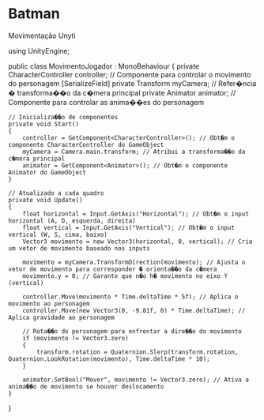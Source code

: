 # Batman
Movimentação Unyti

using UnityEngine;

public class MovimentoJogador : MonoBehaviour
{
    private CharacterController controller; // Componente para controlar o movimento do personagem
  [SerializeField]  private Transform myCamera; // Refer�ncia � transforma��o da c�mera principal
    private Animator animator; // Componente para controlar as anima��es do personagem

    // Inicializa��o de componentes
    private void Start()
    {
        controller = GetComponent<CharacterController>(); // Obt�m o componente CharacterController do GameObject
        myCamera = Camera.main.transform; // Atribui a transforma��o da c�mera principal
        animator = GetComponent<Animator>(); // Obt�m o componente Animator do GameObject
    }

    // Atualizado a cada quadro
    private void Update()
    {
        float horizontal = Input.GetAxis("Horizontal"); // Obt�m o input horizontal (A, D, esquerda, direita)
        float vertical = Input.GetAxis("Vertical"); // Obt�m o input vertical (W, S, cima, baixo)
        Vector3 movimento = new Vector3(horizontal, 0, vertical); // Cria um vetor de movimento baseado nos inputs

        movimento = myCamera.TransformDirection(movimento); // Ajusta o vetor de movimento para corresponder � orienta��o da c�mera
        movimento.y = 0; // Garante que n�o h� movimento no eixo Y (vertical)

        controller.Move(movimento * Time.deltaTime * 5f); // Aplica o movimento ao personagem
        controller.Move(new Vector3(0, -9.81f, 0) * Time.deltaTime); // Aplica gravidade ao personagem

        // Rota��o do personagem para enfrentar a dire��o do movimento
        if (movimento != Vector3.zero)
        {
            transform.rotation = Quaternion.Slerp(transform.rotation, Quaternion.LookRotation(movimento), Time.deltaTime * 10);
        }

        animator.SetBool("Mover", movimento != Vector3.zero); // Ativa a anima��o de movimento se houver deslocamento
    }
}
